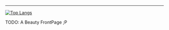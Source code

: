 ---

[![Top Langs](https://github-readme-stats.vercel.app/api/top-langs/?username=sumxtx&layout=compact)](https://github.com/anuraghazra/github-readme-stats)

TODO: A Beauty FrontPage ;P
